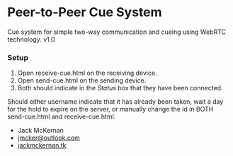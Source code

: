 # Peer-to-Peer Cue System #

Cue system for simple two-way communication and cueing using WebRTC technology.
v1.0

### Setup ###

1. Open receive-cue.html on the receiving device.
2. Open send-cue.html on the sending device.
3. Both should indicate in the *Status* box that they have been connected.



Should either username indicate that it has already been taken, wait a day for the hold to expire on the server, or manually change the id in BOTH send-cue.html and receive-cue.html.


* Jack McKernan
* [jmcker@outlook.com](mailto:jmcker@outlook.com)
* [jackmckernan.tk](jackmckernan.tk)